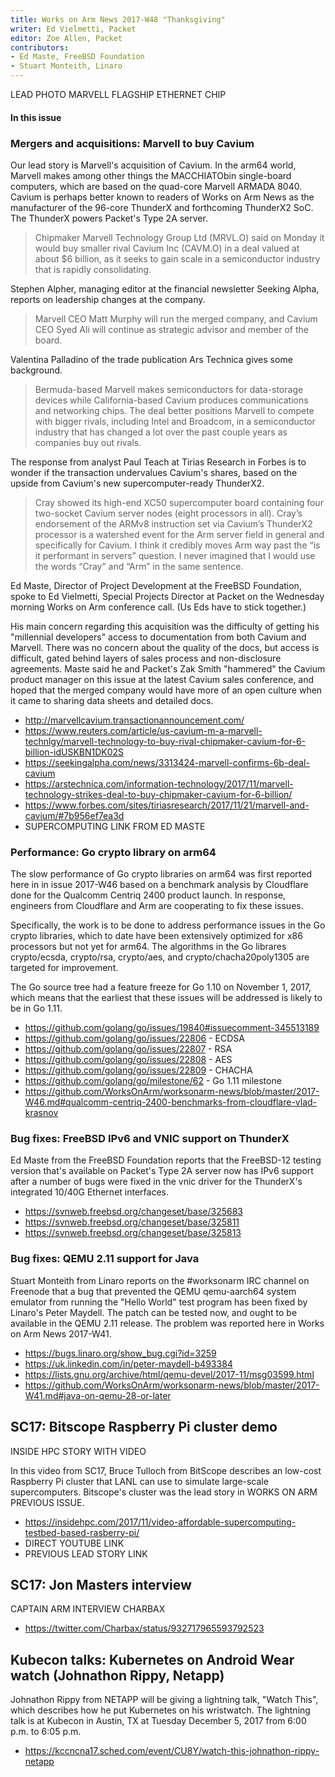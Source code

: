```yaml
---
title: Works on Arm News 2017-W48 "Thanksgiving"
writer: Ed Vielmetti, Packet
editor: Zoe Allen, Packet
contributors:
- Ed Maste, FreeBSD Foundation
- Stuart Monteith, Linaro
---
```


LEAD PHOTO MARVELL FLAGSHIP ETHERNET CHIP

#### In this issue

### Mergers and acquisitions: Marvell to buy Cavium

Our lead story is Marvell's acquisition of Cavium. In the arm64
world, Marvell makes among other things the MACCHIATObin single-board computers, 
which are based on the quad-core Marvell ARMADA 8040. 
Cavium is perhaps better known to readers
of Works on Arm News as the manufacturer of the 96-core ThunderX and
forthcoming ThunderX2 SoC. 
The ThunderX powers Packet's Type 2A server.

> Chipmaker Marvell Technology Group Ltd (MRVL.O) said on Monday
it would buy smaller rival Cavium Inc (CAVM.O) in a deal valued at
about $6 billion, as it seeks to gain scale in a semiconductor
industry that is rapidly consolidating.

Stephen Alpher, managing editor at the financial newsletter Seeking Alpha, reports on
leadership changes at the company.

> Marvell CEO Matt Murphy will run the merged company, and Cavium
CEO Syed Ali will continue as strategic advisor and member of the
board.

Valentina Palladino of the trade publication Ars Technica gives some background.

> Bermuda-based Marvell makes semiconductors for data-storage devices
while California-based Cavium produces communications and networking
chips. The deal better positions Marvell to compete with bigger
rivals, including Intel and Broadcom, in a semiconductor industry
that has changed a lot over the past couple years as companies buy
out rivals.

The response from analyst Paul Teach at Tirias Research in Forbes is to wonder if the
transaction undervalues Cavium's shares, based on the upside from
Cavium's new supercomputer-ready ThunderX2.

> Cray showed its high-end XC50 supercomputer board containing four
two-socket Cavium server nodes (eight processors in all). Cray’s
endorsement of the ARMv8 instruction set via Cavium’s ThunderX2
processor is a watershed event for the Arm server field in general
and specifically for Cavium. I think it credibly moves Arm way past
the “is it performant in servers” question. I never imagined that
I would use the words “Cray” and “Arm” in the same sentence.

Ed Maste, Director of Project Development at the FreeBSD Foundation,
spoke to Ed Vielmetti, Special Projects Director at Packet
on the Wednesday morning Works on Arm conference call. 
(Us Eds have to stick together.)

His main concern regarding this acquisition was the difficulty of getting
his "millennial developers" access to documentation from both Cavium
and Marvell. There was no concern about the quality of the docs,
but access is difficult, gated behind layers of sales process and
non-disclosure agreements. Maste said he and Packet's Zak Smith
"hammered" the Cavium product manager on this issue
at the latest Cavium sales conference, and hoped that the
merged company would have more of an open culture when it
came to sharing data sheets and detailed docs.

* http://marvellcavium.transactionannouncement.com/
* https://www.reuters.com/article/us-cavium-m-a-marvell-technlgy/marvell-technology-to-buy-rival-chipmaker-cavium-for-6-billion-idUSKBN1DK02S
* https://seekingalpha.com/news/3313424-marvell-confirms-6b-deal-cavium
* https://arstechnica.com/information-technology/2017/11/marvell-technology-strikes-deal-to-buy-chipmaker-cavium-for-6-billion/
* https://www.forbes.com/sites/tiriasresearch/2017/11/21/marvell-and-cavium/#7b956ef7ea3d
* SUPERCOMPUTING LINK FROM ED MASTE

### Performance: Go crypto library on arm64

The slow performance of Go crypto libraries on arm64 was first reported here in 
in issue 2017-W46 based on a benchmark analysis by Cloudflare done for the Qualcomm
Centriq 2400 product launch. In response, engineers from Cloudflare and Arm
are cooperating to fix these issues.

Specifically, the work is to be done to address performance issues 
in the Go crypto libraries, which to date have been extensively optimized for x86
processors but not yet for arm64. The algorithms in the Go
librares crypto/ecsda, crypto/rsa, crypto/aes, and crypto/chacha20poly1305
are targeted for improvement.

The Go source tree had a feature freeze for Go 1.10 on November 1, 2017, 
which means that the earliest that these issues will be addressed is
likely to be in Go 1.11.

* https://github.com/golang/go/issues/19840#issuecomment-345513189
* https://github.com/golang/go/issues/22806 - ECDSA
* https://github.com/golang/go/issues/22807 - RSA
* https://github.com/golang/go/issues/22808 - AES
* https://github.com/golang/go/issues/22809 - CHACHA
* https://github.com/golang/go/milestone/62 - Go 1.11 milestone
* https://github.com/WorksOnArm/worksonarm-news/blob/master/2017-W46.md#qualcomm-centriq-2400-benchmarks-from-cloudflare-vlad-krasnov

### Bug fixes: FreeBSD IPv6 and VNIC support on ThunderX

Ed Maste from the FreeBSD Foundation reports that the FreeBSD-12
testing version that's available on Packet's Type 2A server now
has IPv6 support after a number of bugs were fixed in the vnic driver
for the ThunderX's integrated 10/40G Ethernet interfaces.

* https://svnweb.freebsd.org/changeset/base/325683
* https://svnweb.freebsd.org/changeset/base/325811
* https://svnweb.freebsd.org/changeset/base/325813

### Bug fixes: QEMU 2.11 support for Java

Stuart Monteith from Linaro reports on the #worksonarm IRC channel
on Freenode that a bug that prevented the QEMU qemu-aarch64 system
emulator from running the "Hello World" test program has been fixed
by Linaro's Peter Maydell.  The patch can be tested now, and ought
to be available in the QEMU 2.11 release. The problem was reported
here in Works on Arm News 2017-W41.

* https://bugs.linaro.org/show_bug.cgi?id=3259
* https://uk.linkedin.com/in/peter-maydell-b493384
* https://lists.gnu.org/archive/html/qemu-devel/2017-11/msg03599.html
* https://github.com/WorksOnArm/worksonarm-news/blob/master/2017-W41.md#java-on-qemu-28-or-later

## SC17: Bitscope Raspberry Pi cluster demo

INSIDE HPC STORY WITH VIDEO

In this video from SC17, Bruce Tulloch from BitScope describes an
low-cost Raspberry Pi cluster that LANL can use to simulate large-scale
supercomputers. Bitscope's cluster was the lead story in WORKS ON ARM PREVIOUS ISSUE.

* https://insidehpc.com/2017/11/video-affordable-supercomputing-testbed-based-rasberry-pi/
* DIRECT YOUTUBE LINK
* PREVIOUS LEAD STORY LINK

## SC17: Jon Masters interview

CAPTAIN ARM INTERVIEW CHARBAX

* https://twitter.com/Charbax/status/932717965593792523

## Kubecon talks: Kubernetes on Android Wear watch (Johnathon Rippy, Netapp)

Johnathon Rippy from NETAPP will be giving a lightning talk, "Watch This",
which describes how he put Kubernetes on his wristwatch. The lightning talk is at 
Kubecon in Austin, TX at Tuesday December 5, 2017 from 6:00 p.m. to 6:05 p.m.

* https://kccncna17.sched.com/event/CU8Y/watch-this-johnathon-rippy-netapp


